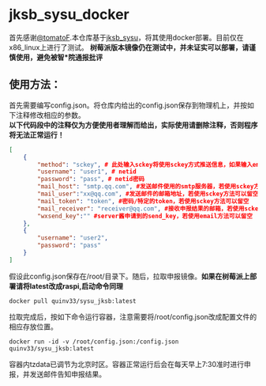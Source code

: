 # jksb_sysu_docker
首先感谢[@tomatoF](https://github.com/tomatoF).本仓库基于[jksb_sysu](https://github.com/tomatoF/jksb_sysu "中山大学健康傻逼")，将其使用docker部署。目前仅在x86_linux上进行了测试。
**树莓派版本镜像仍在测试中，并未证实可以部署，请谨慎使用，避免被智*院通报批评**
## 使用方法：
首先需要编写config.json。将仓库内给出的config.json保存到物理机上，并按如下注释修改相应的参数。
<br>**以下代码段中的注释仅为方便使用者理解而给出，实际使用请删除注释，否则程序将无法正常运行！**
```json
[
    {
        "method": "sckey", # 此处输入sckey将使用sckey方式推送信息，如果输入email则发送email，输入tgbot则(未实现)
        "username": "user1", # netid
        "password": "pass", # netid密码
        "mail_host": "smtp.qq.com", #发送邮件使用的smtp服务器，若使用sckey方法可以留空
        "mail_user":"xx@qq.com", #发送邮件的邮箱地址，若使用sckey方法可以留空
        "mail_token": "token", #密码/特定的token，若使用sckey方法可以留空
        "mail_receiver": "receiver@qq.com", #接收申报结果的邮箱，若使用sckey方法可以留空
        "wxsend_key":"" #server酱申请到的send_key，若使用email方法可以留空
    },
    {
        "username": "user2",
        "password": "pass"
    }
]
```
假设此config.json保存在/root/目录下。随后，拉取申报镜像。**如果在树莓派上部署请将latest改成raspi,启动命令同理**
```docker
docker pull quinv33/sysu_jksb:latest
```
拉取完成后，按如下命令运行容器，注意需要将/root/config.json改成配置文件的相应存放位置。
```docker
docker run -id -v /root/config.json:/config.json quinv33/sysu_jksb:latest 
```
容器内tzdata已调节为北京时区。容器正常运行后会在每天早上7:30准时进行申报，并发送邮件告知申报结果。


